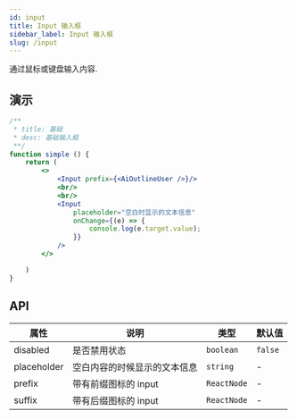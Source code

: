 ```yaml
---
id: input
title: Input 输入框
sidebar_label: Input 输入框
slug: /input
---
```


通过鼠标或键盘输入内容.


## 演示

```jsx live
/**
 * title: 基础
 * desc: 基础输入框
 **/
function simple () {
    return (
        <>
            <Input prefix={<AiOutlineUser />}/>
            <br/>
            <br/>
            <Input
                placeholder="空白时显示的文本信息"
                onChange={(e) => {
                    console.log(e.target.value);
                }}
            />
        </>

    )
}
```



## API 

| 属性       | 说明                     | 类型                   | 默认值
|-----      |------                   |------                 |------------
|disabled   |是否禁用状态               |`boolean`              |`false`
|placeholder|空白内容的时候显示的文本信息  |`string`               | - 
|prefix     |带有前缀图标的 input        |`ReactNode`            | -
|suffix     |带有后缀图标的 input        |`ReactNode`            | -